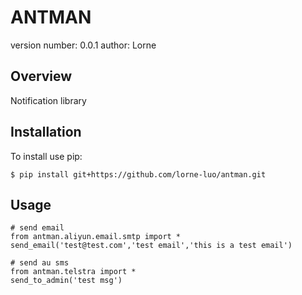 ANTMAN
===============================

version number: 0.0.1
author: Lorne

Overview
--------

Notification library

Installation
--------------------

To install use pip:

    $ pip install git+https://github.com/lorne-luo/antman.git


Usage
--------------------

    # send email
    from antman.aliyun.email.smtp import *
    send_email('test@test.com','test email','this is a test email')

    # send au sms
    from antman.telstra import *
    send_to_admin('test msg')
